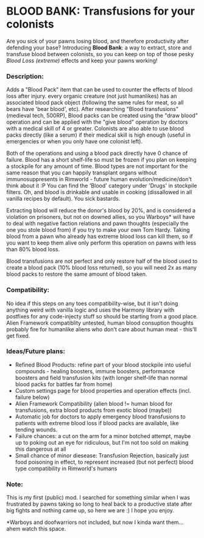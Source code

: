 BLOOD BANK: Transfusions for your colonists
===========================================
Are you sick of your pawns losing blood, and therefore productivity after defending your base? Introducing **Blood Bank**: a way to extract, store and transfuse blood between colonists, so you can keep on top of those pesky *Blood Loss (extreme)* effects and keep your pawns working!

### Description:
Adds a "Blood Pack" item that can be used to counter the effects of blood loss after injury. every organic creature (not just humanlikes) has an associated blood pack object (following the same rules for meat, so all bears have 'bear blood', etc).  After researching "Blood transfusions" (medieval tech, 500RP), Blood packs can be created using the "draw blood" operation and can be applied with the "give blood" operation by doctors with a medical skill of 4 or greater. Colonists are also able to use blood packs directly (like a serum) if their medical skill is high enough (useful in emergencies or when you only have one colonist left). 

Both of the operations and using a blood pack directly have 0 chance of failure. Blood has a short shelf-life so must be frozen if you plan on keeping a stockpile for any amount of time. Blood types are not important for the same reason that you can happily transplant organs without immunosuppresents in Rimworld - future human evolution/medicine/don't think about it :P You can find the 'Blood' category under 'Drugs' in stockpile filters.  Oh, and blood is drinkable and usable in cooking (dissallowed in all vanilla recipes by default). You sick bastards.

Extracting blood will reduce the donor's blood by 20%, and is considered a violation on prisoners, but not on downed allies, so you Warboys* will have to deal with negative faction relations and pawn thoughts (especially the one you stole blood from) if you try to make your own Tom Hardy. Taking blood from a pawn who already has extreme blood loss can kill them, so if you want to keep them alive only perform this operation on pawns with less than 80% blood loss.
	
Blood transfusions are not perfect and only restore half of the blood used to create a blood pack (10% blood loss returned), so you will need 2x as many blood packs to restore the same amount of blood taken. 

### Compatibility:
No idea if this steps on any toes compatibility-wise, but it isn't doing anything weird with vanilla logic and uses the Harmony library with postfixes for any code-injecty stuff so should be starting from a good place.  
Alien Framework compatiblity untested, human blood consuption thoughts probably fire for humanlike aliens who don't care about human meat - this'll get fixed.
	
### Ideas/Future plans:
- Refined Blood Products: refine part of your blood stockpile into useful compounds - healing boosters, immune boosters, performance boosters and field transfusion kits (with longer shelf-life than normal blood packs for battles far from home)
- Custom settings page for blood properties and operation effects (incl. failure below)
- Alien Framework Compatibility (alien blood != human blood for transfusions, extra blood products from exotic blood (maybe))
- Automatic job for doctors to apply emergency blood transfusions to patients with extreme blood loss if blood packs are available, like tending wounds.
- Failure chances:  a cut on the arm for a minor botched attempt, maybe up to poking out an eye for ridiculous, but I'm not too sold on making this dangerous at all
- Small chance of minor diesease: Transfusion Rejection, basically just food poisoning in effect, to represent increased (but not perfect) blood type compatibility in Rimworld's humans

	
### Note:
This is my first (public) mod. I searched for something similar when I was frustrated by pawns taking so long to heal back to a productive state after big fights and nothing came up, so here we are :) I hope you enjoy.


	
*Warboys and doofwarriors not included, but now I kinda want them... ahem watch this space.
